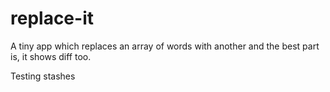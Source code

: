 # replace-it
A tiny app which replaces an array of words with another and the best part is, it shows diff too.

Testing stashes